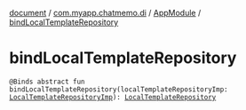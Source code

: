 [document](../../index.md) / [com.myapp.chatmemo.di](../index.md) / [AppModule](index.md) / [bindLocalTemplateRepository](./bind-local-template-repository.md)

# bindLocalTemplateRepository

`@Binds abstract fun bindLocalTemplateRepository(localTemplateRepositoryImp: `[`LocalTemplateRepositoryImp`](../../com.myapp.chatmemo.data.repository/-local-template-repository-imp/index.md)`): `[`LocalTemplateRepository`](../../com.myapp.chatmemo.domain.repository/-local-template-repository/index.md)